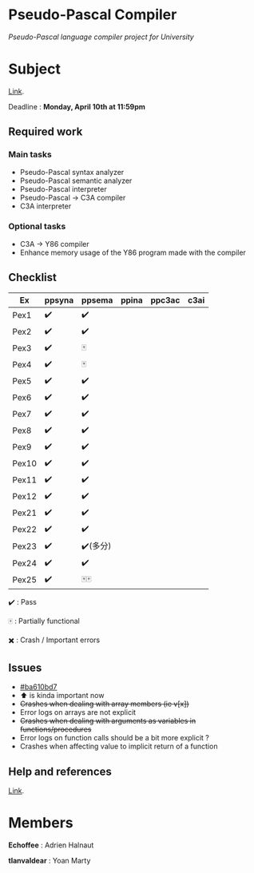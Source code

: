 
# Pseudo-Pascal Compiler
*Pseudo-Pascal language compiler project for University*

# Subject
[Link](http://dept-info.labri.fr/ENSEIGNEMENT/compi/projet.pdf).

Deadline : **Monday, April 10th at 11:59pm**

## Required work

### Main tasks

- Pseudo-Pascal syntax analyzer
- Pseudo-Pascal semantic analyzer
- Pseudo-Pascal interpreter
- Pseudo-Pascal -> C3A compiler
- C3A interpreter

### Optional tasks

- C3A -> Y86 compiler
- Enhance memory usage of the Y86 program made with the compiler 

## Checklist
Ex 	  | ppsyna | ppsema	 | ppina | ppc3ac | c3ai |
------|--------|---------|-------|--------|------|
Pex1  | ✔️ 	  |	✔️		|		|		 |		|
Pex2  | ✔️ 	  |	✔️		|		|		 |		|
Pex3  | ✔️ 	  |	🀄		|		|		 |		|
Pex4  | ✔️ 	  |	🀄		|		|		 |		|
Pex5  | ✔️ 	  |	✔️		|		|		 |		|
Pex6  | ✔️ 	  |	✔️		|		|		 |		|
Pex7  | ✔️ 	  |	✔️		|		|		 |		|
Pex8  | ✔️ 	  |	✔️		|		|		 |		|  
Pex9  | ✔️ 	  |	✔️		|		|		 |		|
Pex10 | ✔️	  |	✔️		|		|		 |		|
Pex11 | ✔️ 	  |	✔️		|		|		 |		|
Pex12 | ✔️	  |	✔️		|		|		 |		|
Pex21 | ✔️	  |	✔️		|		|		 |		|
Pex22 | ✔️	  |	✔️		|		|		 |		|
Pex23 | ✔️	  |	✔️(多分)|		|		 |		|
Pex24 | ✔️	  |	✔️		|		|		 |		|
Pex25 | ✔️	  |	🀄🀄	|		|		 |		|

✔️ : Pass 

🀄 : Partially functional

✖️ : Crash / Important errors

## Issues
- [#ba610bd7](https://github.com/Echoffee/pp-compiler/commit/ba610bd799cef48539d7e537eecc1285ef51a5e2)
- ⬆️ is kinda important now
- ~~Crashes when dealing with array members (ie v[x])~~
- Error logs on arrays are not explicit 
- ~~Crashes when dealing with arguments as variables in functions/procedures~~
- Error logs on function calls should be a bit more explicit ?
- Crashes when affecting value to implicit return of a function

## Help and references

[Link](http://dept-info.labri.fr/ENSEIGNEMENT/compi/).

# Members

**Echoffee** : Adrien Halnaut

**tlanvaldear** : Yoan Marty
